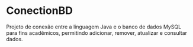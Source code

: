 # ConectionBD
Projeto de conexão entre a linguagem Java e o banco de dados MySQL para fins acadêmicos, permitindo adicionar, remover, atualizar e consultar dados.
